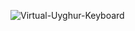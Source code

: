 
![Virtual-Uyghur-Keyboard](https://user-images.githubusercontent.com/54360982/102322761-df9df680-3f7f-11eb-93b0-21aed5e99961.png)
